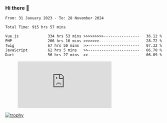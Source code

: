 ### Hi there 👋
<!--START_SECTION:waka-->

```txt
From: 31 January 2023 - To: 28 November 2024

Total Time: 915 hrs 57 mins

Vue.js             334 hrs 53 mins >>>>>>>>>----------------   36.12 %
PHP                266 hrs 16 mins >>>>>>>------------------   28.72 %
Twig               67 hrs 50 mins  >>-----------------------   07.32 %
JavaScript         62 hrs 5 mins   >>-----------------------   06.70 %
Dart               56 hrs 27 mins  >>-----------------------   06.09 %
```

<!--END_SECTION:waka-->
<!-- 
- 🔭 I’m currently working on ...
- 🌱 I’m currently learning ...
- 👯 I’m looking to collaborate on ...
- 🤔 I’m looking for help with ...
- 💬 Ask me about ...
- 📫 How to reach me: ...
- 😄 Pronouns: ...
- ⚡ Fun fact: ... -->


<figure><embed src="https://wakatime.com/share/@jakihanif/43c5af78-a69f-4ced-8cfc-b0822aa9be8f.svg"></embed></figure>

[![trophy](https://github-profile-trophy.vercel.app/?username=jakihanif23&rank=-A,-A)](https://github.com/jakihanif23)
